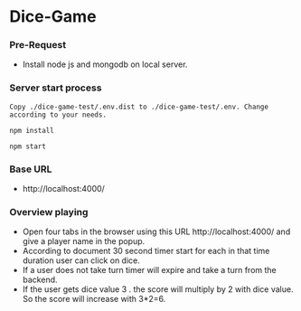 # Dice-Game

### Pre-Request
- Install node js and mongodb on local server.

### Server start process
```
Copy ./dice-game-test/.env.dist to ./dice-game-test/.env. Change according to your needs.

npm install

npm start
```

### Base URL
- http://localhost:4000/

### Overview playing
- Open four tabs in the browser using this URL http://localhost:4000/ and give a player name in the popup.
- According to document 30 second timer start for each in that time duration user can click on dice.
- If a user does not take turn timer will expire and take a turn from the backend.
- If the user gets dice value 3 . the score will multiply by 2 with dice value. So the score will increase with 3*2=6. 